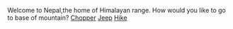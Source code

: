 Welcome to Nepal,the home of Himalayan range.
How would you like to go to base of mountain?
[Chopper](../Summit/phase1/phase2/chopper.md)
[Jeep](../Summit/phase1/phase2/jeep.md)
[Hike](../Summit/phase1/phase2/hike.md)

